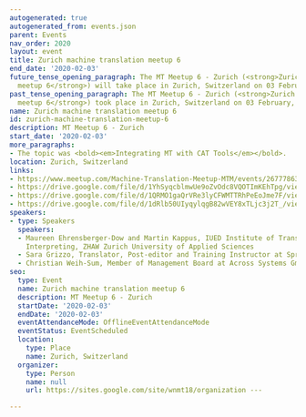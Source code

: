 ```yaml
---
autogenerated: true
autogenerated_from: events.json
parent: Events
nav_order: 2020
layout: event
title: Zurich machine translation meetup 6
end_date: '2020-02-03'
future_tense_opening_paragraph: The MT Meetup 6 - Zurich (<strong>Zurich machine translation
  meetup 6</strong>) will take place in Zurich, Switzerland on 03 February, 2020.
past_tense_opening_paragraph: The MT Meetup 6 - Zurich (<strong>Zurich machine translation
  meetup 6</strong>) took place in Zurich, Switzerland on 03 February, 2020.
name: Zurich machine translation meetup 6
id: zurich-machine-translation-meetup-6
description: MT Meetup 6 - Zurich
start_date: '2020-02-03'
more_paragraphs:
- The topic was <bold><em>Integrating MT with CAT Tools</em></bold>.
location: Zurich, Switzerland
links:
- https://www.meetup.com/Machine-Translation-Meetup-MTM/events/267778633/
- https://drive.google.com/file/d/1YhSyqcblmwUe9oZvOdc8VQOTImKEhTpg/view
- https://drive.google.com/file/d/1QRMO1gaQrVRe3lyCFWMTTRhPeEoJme7F/view
- https://drive.google.com/file/d/1dRlb50UIyqylqgB82wVEY8xTLjc3j2T_/view
speakers:
- type: Speakers
  speakers:
  - Maureen Ehrensberger-Dow and Martin Kappus, IUED Institute of Translation and
    Interpreting, ZHAW Zurich University of Applied Sciences
  - Sara Grizzo, Translator, Post-editor and Training Instructor at Sprachschneiderei
  - Christian Weih-Sum, Member of Management Board at Across Systems GmbH
seo:
  type: Event
  name: Zurich machine translation meetup 6
  description: MT Meetup 6 - Zurich
  startDate: '2020-02-03'
  endDate: '2020-02-03'
  eventAttendanceMode: OfflineEventAttendanceMode
  eventStatus: EventScheduled
  location:
    type: Place
    name: Zurich, Switzerland
  organizer:
    type: Person
    name: null
    url: https://sites.google.com/site/wnmt18/organization ---

---
```


